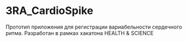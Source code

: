 # 3RA_CardioSpike
Прототип приложения для регистрации вариабельности сердечного ритма. Разработан в рамках хакатона HEALTH &amp; SCIENCE
